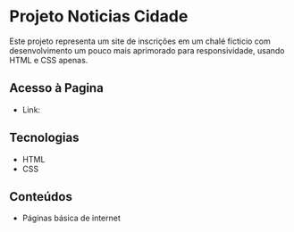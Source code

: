 # Projeto Noticias Cidade

Este projeto representa um site de inscrições em um chalé ficticio com desenvolvimento um pouco mais aprimorado para responsividade, usando HTML e CSS apenas.

## Acesso à Pagina

- Link: 

## Tecnologias

- HTML
- CSS

## Conteúdos

- Páginas básica de internet